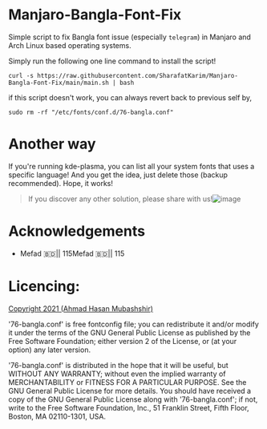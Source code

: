# Manjaro-Bangla-Font-Fix
Simple script to fix Bangla font issue (especially `telegram`) in Manjaro and Arch Linux based operating systems.

Simply run the following one line command to install the script!
```
curl -s https://raw.githubusercontent.com/SharafatKarim/Manjaro-Bangla-Font-Fix/main/main.sh | bash
```
if this script doesn't work, you can always revert back to previous self by,
```
sudo rm -rf "/etc/fonts/conf.d/76-bangla.conf"
```

# Another way
If you're running kde-plasma, you can list all your system fonts that uses a specific language! And you get the idea, just delete those (backup recommended). Hope, it works! 

> If you discover any other solution, please share with us!![image](https://user-images.githubusercontent.com/93897936/210300712-dffb9461-d34a-43e4-83b3-ff6ad044067d.png)

# Acknowledgements
- Mefad 🇧🇩|| 115Mefad 🇧🇩|| 115

# Licencing:
[Copyright 2021 (Ahmad Hasan Mubashshir)](mailto:ahmubashshir@gmail.com)

'76-bangla.conf' is free fontconfig file; you can redistribute it and/or modify
it under the terms of the GNU General Public License as published by
the Free Software Foundation; either version 2 of the License, or
(at your option) any later version.

'76-bangla.conf' is distributed in the hope that it will be useful,
but WITHOUT ANY WARRANTY; without even the implied warranty of
MERCHANTABILITY or FITNESS FOR A PARTICULAR PURPOSE.  See the
 GNU General Public License for more details.
You should have received a copy of the GNU General Public License
along with '76-bangla.conf'; if not, write to the Free Software
Foundation, Inc., 51 Franklin Street, Fifth Floor, Boston,
MA 02110-1301, USA.
